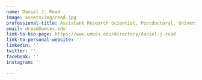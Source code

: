 ```yaml
---
name: Daniel J. Read
image: assets/img/read.jpg
professional-title: Assistant Research Scientist, Postdoctoral, University of Maryland
email: dread@umces.edu
link-to-bio-page: https://www.umces.edu/directory/daniel-j-read
link-to-personal-website: ''
linkedin: ''
twitter: ''
facebook: ''
instagram: ''

---
```

